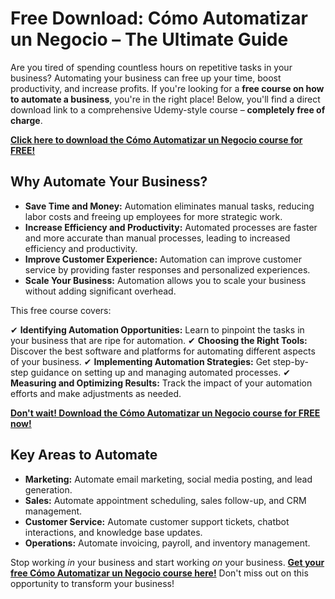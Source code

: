 # Free Download: Cómo Automatizar un Negocio – The Ultimate Guide

Are you tired of spending countless hours on repetitive tasks in your business? Automating your business can free up your time, boost productivity, and increase profits. If you're looking for a **free course on how to automate a business**, you're in the right place! Below, you'll find a direct download link to a comprehensive Udemy-style course – **completely free of charge**.

[**Click here to download the Cómo Automatizar un Negocio course for FREE!**](https://udemywork.com/como-automatizar-un-negocio)

## Why Automate Your Business?

*   **Save Time and Money:** Automation eliminates manual tasks, reducing labor costs and freeing up employees for more strategic work.
*   **Increase Efficiency and Productivity:** Automated processes are faster and more accurate than manual processes, leading to increased efficiency and productivity.
*   **Improve Customer Experience:** Automation can improve customer service by providing faster responses and personalized experiences.
*   **Scale Your Business:** Automation allows you to scale your business without adding significant overhead.

This free course covers:

✔ **Identifying Automation Opportunities:** Learn to pinpoint the tasks in your business that are ripe for automation.
✔ **Choosing the Right Tools:** Discover the best software and platforms for automating different aspects of your business.
✔ **Implementing Automation Strategies:** Get step-by-step guidance on setting up and managing automated processes.
✔ **Measuring and Optimizing Results:** Track the impact of your automation efforts and make adjustments as needed.

[**Don't wait! Download the Cómo Automatizar un Negocio course for FREE now!**](https://udemywork.com/como-automatizar-un-negocio)

## Key Areas to Automate

*   **Marketing:** Automate email marketing, social media posting, and lead generation.
*   **Sales:** Automate appointment scheduling, sales follow-up, and CRM management.
*   **Customer Service:** Automate customer support tickets, chatbot interactions, and knowledge base updates.
*   **Operations:** Automate invoicing, payroll, and inventory management.

Stop working *in* your business and start working *on* your business. **[Get your free Cómo Automatizar un Negocio course here!](https://udemywork.com/como-automatizar-un-negocio)** Don't miss out on this opportunity to transform your business!
